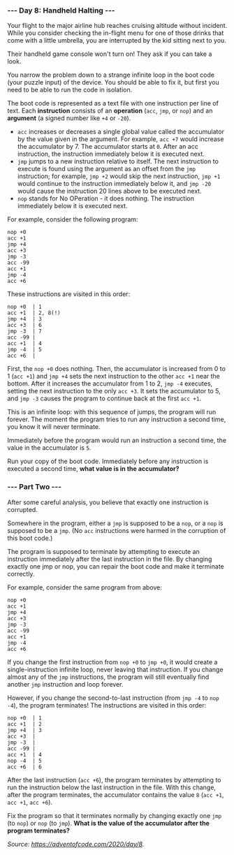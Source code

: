 ### --- Day 8: Handheld Halting ---
Your flight to the major airline hub reaches cruising altitude without incident. While you consider checking the
in-flight menu for one of those drinks that come with a little umbrella, you are interrupted by the kid sitting next
to you.

Their handheld game console won't turn on! They ask if you can take a look.

You narrow the problem down to a strange infinite loop in the boot code (your puzzle input) of the device. You should
be able to fix it, but first you need to be able to run the code in isolation.

The boot code is represented as a text file with one instruction per line of text. Each **instruction** consists of
an **operation** (`acc`, `jmp`, or `nop`) and an **argument** (a signed number like `+4` or `-20`).

* `acc` increases or decreases a single global value called the accumulator by the value given in the argument.
For example, `acc +7` would increase the accumulator by 7. The accumulator starts at `0`. After an acc instruction,
the instruction immediately below it is executed next.
* `jmp` jumps to a new instruction relative to itself. The next instruction to execute is found using the argument
as an offset from the `jmp` instruction; for example, `jmp +2` would skip the next instruction, `jmp +1` would continue
to the instruction immediately below it, and `jmp -20` would cause the instruction 20 lines above to be executed next.
* `nop` stands for No OPeration - it does nothing. The instruction immediately below it is executed next.

For example, consider the following program:
```
nop +0
acc +1
jmp +4
acc +3
jmp -3
acc -99
acc +1
jmp -4
acc +6
```
These instructions are visited in this order:
```
nop +0  | 1
acc +1  | 2, 8(!)
jmp +4  | 3
acc +3  | 6
jmp -3  | 7
acc -99 |
acc +1  | 4
jmp -4  | 5
acc +6  |
```
First, the `nop +0` does nothing. Then, the accumulator is increased from 0 to 1 (`acc +1`) and `jmp +4` sets the next
instruction to the other `acc +1` near the bottom. After it increases the accumulator from 1 to 2, `jmp -4` executes,
setting the next instruction to the only `acc +3`. It sets the accumulator to 5, and `jmp -3` causes the program to
continue back at the first `acc +1`.

This is an infinite loop: with this sequence of jumps, the program will run forever. The moment the program tries to
run any instruction a second time, you know it will never terminate.

Immediately before the program would run an instruction a second time, the value in the accumulator is `5`.

Run your copy of the boot code. Immediately before any instruction is executed a second time, **what value is in
the accumulator?**

### --- Part Two ---
After some careful analysis, you believe that exactly one instruction is corrupted.

Somewhere in the program, either a `jmp` is supposed to be a `nop`, or a `nop` is supposed to be a `jmp`. (No `acc`
instructions were harmed in the corruption of this boot code.)

The program is supposed to terminate by attempting to execute an instruction immediately after the last
instruction in the file. By changing exactly one jmp or nop, you can repair the boot code and make it terminate
correctly.

For example, consider the same program from above:
```
nop +0
acc +1
jmp +4
acc +3
jmp -3
acc -99
acc +1
jmp -4
acc +6
```
If you change the first instruction from `nop +0` to `jmp +0`, it would create a single-instruction infinite loop,
never leaving that instruction. If you change almost any of the `jmp` instructions, the program will still eventually
find another `jmp` instruction and loop forever.

However, if you change the second-to-last instruction (from `jmp -4` to `nop -4`), the program terminates!
The instructions are visited in this order:
```
nop +0  | 1
acc +1  | 2
jmp +4  | 3
acc +3  |
jmp -3  |
acc -99 |
acc +1  | 4
nop -4  | 5
acc +6  | 6
```
After the last instruction (`acc +6`), the program terminates by attempting to run the instruction below the last
instruction in the file. With this change, after the program terminates, the accumulator contains the value `8`
(`acc +1`, `acc +1`, `acc +6`).

Fix the program so that it terminates normally by changing exactly one `jmp` (to `nop`) or `nop` (to `jmp`).
**What is the value of the accumulator after the program terminates?**


*Source: https://adventofcode.com/2020/day/8.*
